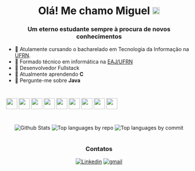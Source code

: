 <h1 align="center">
  Olá! Me chamo Miguel
  <img src="https://i.giphy.com/media/v1.Y2lkPTc5MGI3NjExZzk3bHlqdWVqZ3B1amY0cnpsZjgyZ2I3a2hhbmRtcnJoZmlscHY2OCZlcD12MV9pbnRlcm5hbF9naWZfYnlfaWQmY3Q9cw/F9tGaJZqP4Dsw34rHb/giphy.gif" width="20px"> 
</h1>

<h3 align="center"> Um eterno estudante sempre à procura de novos conhecimentos </h3>

- 🔭 Atulamente cursando o bacharelado em Tecnologia da Informação na [UFRN](https://www.ufrn.br/).
- 👾 Formado técnico em informática na [EAJ/UFRN](https://eaj.ufrn.br/)
- 🤖 Desenvolvedor Fullstack
- 🌱 Atualmente aprendendo **C**
- 💬 Pergunte-me sobre **Java**

#

<img src="https://seeklogo.com/images/H/html5-without-wordmark-color-logo-14D252D878-seeklogo.com.png" width="30px"> <img src="https://seeklogo.com/images/C/css-3-logo-023C1A7171-seeklogo.com.png" width="30px"> <img src="https://seeklogo.com/images/J/javascript-logo-8892AEFCAC-seeklogo.com.png" width="30px"> <img src="https://seeklogo.com/images/J/java-logo-7F8B35BAB3-seeklogo.com.png" width="30px"> <img src="https://seeklogo.com/images/S/spring-logo-9A2BC78AAF-seeklogo.com.png" width="30px"> <img src="https://seeklogo.com/images/C/c-language-logo-CE0F92E683-seeklogo.com.png" width="30px"> <img src="https://seeklogo.com/images/G/git-logo-CD8D6F1C09-seeklogo.com.png" width="30px"> <img src="https://seeklogo.com/images/V/visual-studio-code-logo-449D71944F-seeklogo.com.png" width="30px"> <img src="https://seeklogo.com/images/I/intellij-idea-logo-F0395EF783-seeklogo.com.png" width="30px">
   

#

<div align="center">
  
![Github Stats](http://github-profile-summary-cards.vercel.app/api/cards/profile-details?username=Goguel&theme=github_dark)
![Top languages by repo](http://github-profile-summary-cards.vercel.app/api/cards/repos-per-language?username=Goguel&theme=github_dark) ![Top languages by commit](http://github-profile-summary-cards.vercel.app/api/cards/most-commit-language?username=Goguel&theme=github_dark)

#

### Contatos
[![Linkedin](https://img.shields.io/badge/LinkedIn-0077B5?style=for-the-badge&logo=linkedin&logoColor=white)](https://www.linkedin.com/in/miguel-xavier-de-morais/) [![gmail](https://img.shields.io/badge/Gmail-D14836?style=for-the-badge&logo=gmail&logoColor=white)](mailto:miguelxmorais@gmail.com)

</div>

